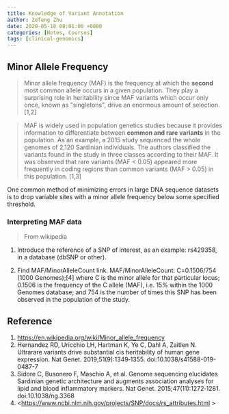 ```yaml
---
title: Knowledge of Variant Annotation
author: Zefeng Zhu
date: 2020-05-18 08:01:00 +0800
categories: [Notes, Courses]
tags: [clinical-genomics]
---
```


## Minor Allele Frequency

> Minor allele frequency (MAF) is the frequency at which the **second** most common allele occurs in a given population. They play a surprising role in heritability since MAF variants which occur only once, known as "singletons", drive an enormous amount of selection. [1,2]

> MAF is widely used in population genetics studies because it provides information to differentiate between **common and rare variants** in the population. As an example, a 2015 study sequenced the whole genomes of 2,120 Sardinian individuals. The authors classified the variants found in the study in three classes according to their MAF. It was observed that rare variants (MAF < 0.05) appeared more frequently in coding regions than common variants (MAF > 0.05) in this population. [1,3]

One common method of minimizing errors in large DNA sequence datasets is to drop variable sites with a minor allele frequency below some specified threshold. 

### Interpreting MAF data

> From wikipedia

1. Introduce the reference of a SNP of interest, as an example: rs429358, in a database (dbSNP or other).

2. Find MAF/MinorAlleleCount link. MAF/MinorAlleleCount: C=0.1506/754 (1000 Genomes);[4] where C is the minor allele for that particular locus; 0.1506 is the frequency of the C allele (MAF), i.e. 15% within the 1000 Genomes database; and 754 is the number of times this SNP has been observed in the population of the study.

## Reference

1. <https://en.wikipedia.org/wiki/Minor_allele_frequency>
2. Hernandez RD, Uricchio LH, Hartman K, Ye C, Dahl A, Zaitlen N. Ultrarare variants drive substantial cis heritability of human gene expression. Nat Genet. 2019;51(9):1349‐1355. doi:10.1038/s41588-019-0487-7
3. Sidore C, Busonero F, Maschio A, et al. Genome sequencing elucidates Sardinian genetic architecture and augments association analyses for lipid and blood inflammatory markers. Nat Genet. 2015;47(11):1272‐1281. doi:10.1038/ng.3368
4. <https://www.ncbi.nlm.nih.gov/projects/SNP/docs/rs_attributes.html >